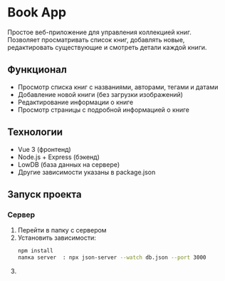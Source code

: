 # Book App

Простое веб-приложение для управления коллекцией книг.  
Позволяет просматривать список книг, добавлять новые, редактировать существующие и смотреть детали каждой книги.

## Функционал

- Просмотр списка книг с названиями, авторами, тегами и датами
- Добавление новой книги (без загрузки изображений)
- Редактирование информации о книге
- Просмотр страницы с подробной информацией о книге

## Технологии

- Vue 3 (фронтенд)
- Node.js + Express (бэкенд)
- LowDB (база данных на сервере)
- Другие зависимости указаны в package.json

## Запуск проекта

### Сервер

1. Перейти в папку с сервером
2. Установить зависимости:
   ```bash
   npm install
   папка server  : npx json-server --watch db.json --port 3000
3. ``` npm run dev
